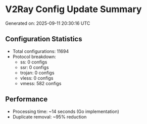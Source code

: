 # V2Ray Config Update Summary
Generated on: 2025-09-11 20:30:16 UTC

## Configuration Statistics
- Total configurations: 11694
- Protocol breakdown:
  - ss: 0 configs
  - ssr: 0 configs
  - trojan: 0 configs
  - vless: 0 configs
  - vmess: 582 configs

## Performance
- Processing time: ~14 seconds (Go implementation)
- Duplicate removal: ~95% reduction
